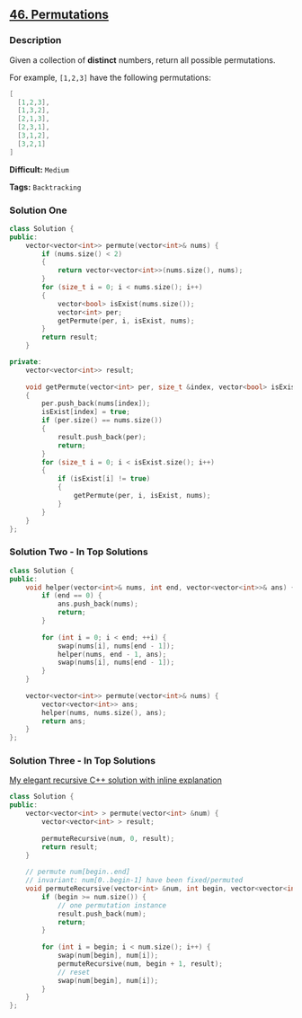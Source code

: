 ## [46. Permutations](https://leetcode.com/problems/permutations/#/description)

### Description

Given a collection of **distinct** numbers, return all possible permutations.

For example,
`[1,2,3]` have the following permutations:

```c++
[
  [1,2,3],
  [1,3,2],
  [2,1,3],
  [2,3,1],
  [3,1,2],
  [3,2,1]
]
```



**Difficult:** `Medium`

**Tags:** `Backtracking`



### Solution One

```c++
class Solution {
public:
    vector<vector<int>> permute(vector<int>& nums) {
        if (nums.size() < 2)
        {
            return vector<vector<int>>(nums.size(), nums);
        }
        for (size_t i = 0; i < nums.size(); i++)
        {
            vector<bool> isExist(nums.size());
            vector<int> per;
            getPermute(per, i, isExist, nums);
        }
        return result;
    }

private:
    vector<vector<int>> result;
  
    void getPermute(vector<int> per, size_t &index, vector<bool> isExist, vector<int> &nums)
    {
        per.push_back(nums[index]);
        isExist[index] = true;
        if (per.size() == nums.size())
        {
            result.push_back(per);
            return;
        }
        for (size_t i = 0; i < isExist.size(); i++)
        {
            if (isExist[i] != true)
            {
                getPermute(per, i, isExist, nums);
            }
        }
    }
};
```



### Solution Two - In Top Solutions

```c++
class Solution {
public:
    void helper(vector<int>& nums, int end, vector<vector<int>>& ans) {
        if (end == 0) {
            ans.push_back(nums);
            return;
        }
        
        for (int i = 0; i < end; ++i) {
            swap(nums[i], nums[end - 1]);
            helper(nums, end - 1, ans);
            swap(nums[i], nums[end - 1]);
        }
    }
    
    vector<vector<int>> permute(vector<int>& nums) {
        vector<vector<int>> ans;
        helper(nums, nums.size(), ans);
        return ans;
    }
};
```



### Solution Three - In Top Solutions

[My elegant recursive C++ solution with inline explanation](https://discuss.leetcode.com/topic/5881/my-elegant-recursive-c-solution-with-inline-explanation)

```c++
class Solution {
public:
    vector<vector<int> > permute(vector<int> &num) {
	    vector<vector<int> > result;
	    
	    permuteRecursive(num, 0, result);
	    return result;
    }
    
    // permute num[begin..end]
    // invariant: num[0..begin-1] have been fixed/permuted
	void permuteRecursive(vector<int> &num, int begin, vector<vector<int> > &result)	{
		if (begin >= num.size()) {
		    // one permutation instance
		    result.push_back(num);
		    return;
		}
		
		for (int i = begin; i < num.size(); i++) {
		    swap(num[begin], num[i]);
		    permuteRecursive(num, begin + 1, result);
		    // reset
		    swap(num[begin], num[i]);
		}
    }
};
```



